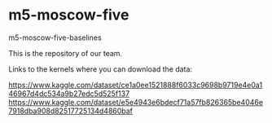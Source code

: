 # m5-moscow-five
m5-moscow-five-baselines

This is the repository of our team.

Links to the kernels where you can download the data:

https://www.kaggle.com/dataset/ce1a0ee1521888f6033c9698b9719e4e0a146967d4dc534a9b27edc5d525f137
https://www.kaggle.com/dataset/e5e4943e6bdecf71a57fb826365be4046e7918dba908d82517725134d4860baf
